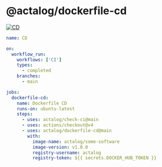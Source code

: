 # @actalog/dockerfile-cd

[![CD](https://github.com/actalog/dockerfile-cd/actions/workflows/cd.yml/badge.svg)](https://github.com/actalog/dockerfile-cd/actions/workflows/cd.yml)

```yml
name: CD

on:
  workflow_run:
    workflows: ['CI']
    types:
      - completed
    branches:
      - main

jobs:
  dockerfile-cd:
    name: Dockerfile CD
    runs-on: ubuntu-latest
    steps:
      - uses: actalog/check-ci@main
      - uses: actions/checkout@v4
      - uses: actalog/dockerfile-cd@main
        with:
          image-name: actalog/some-software
          image-version: v1.0.0
          registry-username: actalog
          registry-token: ${{ secrets.DOCKER_HUB_TOKEN }}
```
